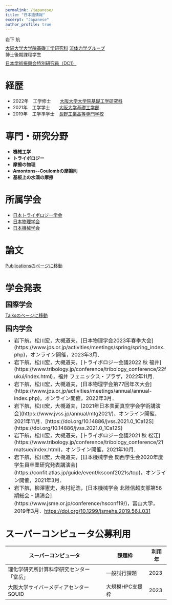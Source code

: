 ```yaml
---
permalink: /japanese/
title: "日本語情報"
excerpt: "Japanese"
author_profile: true
---
```


岩下 航
<p style="margin-bottom: -0.5em; "></p>

[大阪大学大学院基礎工学研究科](https://www.es.osaka-u.ac.jp/ja/) [流体力学グループ](https://fm.me.es.osaka-u.ac.jp/index.html) <br>
博士後期課程学生
<p style="margin-bottom: -0.5em; "></p>

[日本学術振興会特別研究員（DC1）](https://www.jsps.go.jp/j-pd/index.html)


経歴
=====

* 2022年　工学修士　　[大阪大学大学院基礎工学研究科](https://www.es.osaka-u.ac.jp/ja/)
* 2021年　工学学士　　[大阪大学基礎工学部](https://www.es.osaka-u.ac.jp/ja/)
* 2019年　工学準学士　[長野工業高等専門学校](https://www.nagano-nct.ac.jp/english/index.php)

<p style="margin-bottom: 1.5em; "></p>

専門・研究分野
======
* <b>機械工学</b>
* <b>トライボロジー</b>
* <b>摩擦の物理</b>
* <b>Amontons--Coulombの摩擦則</b>
* <b>基板上の水滴の摩擦</b>

所属学会
=====
* [日本トライボロジー学会](https://www.tribology.jp/index.html)
* [日本物理学会](https://www.jps.or.jp/)
* [日本機械学会](https://www.jsme.or.jp/)

<p style="margin-bottom: 2em; "></p>

論文
=====
[Publicationsのページに移動](https://wataiwashi.github.io/publications/)

学会発表
=====
<p style="margin-bottom: -1em; "></p>

国際学会
------
<p style="margin-bottom: -0.5em; "></p>

[Talksのページに移動](https://wataiwashi.github.io/talks/)
<p style="margin-bottom: -1em; "></p>

国内学会
-------
<p style="margin-bottom: -0.5em; "></p>

<font size="3">
<ul>
  <li> 岩下航，松川宏，大槻道夫，[日本物理学会2023年春季大会](https://www.jps.or.jp/activities/meetings/spring/spring_index.php)，オンライン開催，2023年3月．</li>
  <li> 岩下航，松川宏，大槻道夫，[トライボロジー会議2022 秋 福井](https://www.tribology.jp/conference/tribology_conference/22fukui/index.html)，福井 フェニックス・プラザ，2022年11月．</li>
  <li>  岩下航，松川宏，大槻道夫，[日本物理学会第77回年次大会](https://www.jps.or.jp/activities/meetings/annual/annual-index.php)，オンライン開催，2022年3月．</li>
  <li>  岩下航，松川宏，大槻道夫，[2021年日本表面真空学会学術講演会](https://www.jvss.jp/annual/mtg2021/)，オンライン開催，2021年11月．[https://doi.org/10.14886/jvss.2021.0_1Ca12S](https://doi.org/10.14886/jvss.2021.0_1Ca12S) </li>
  <li>  岩下航，松川宏，大槻道夫，[トライボロジー会議2021 秋 松江](https://www.tribology.jp/conference/tribology_conference/21matsue/index.html)，オンライン開催，2021年10月．</li>
  <li>  岩下航，松川宏，大槻道夫，[日本機械学会 関西学生会2020年度学生員卒業研究発表講演会](https://confit.atlas.jp/guide/event/ksconf2021s/top)，オンライン開催，2021年3月．</li>
  <li>  岩下航，柳澤憲史，奥村紀浩，[日本機械学会 北陸信越支部第56期総会・講演会](https://www.jsme.or.jp/conference/hsconf19/)，富山大学，2019年3月．<a href="https://doi.org/10.1299/jsmehs.2019.56.L031" target="_blank">https://doi.org/10.1299/jsmehs.2019.56.L031</a> </li>
</ul>
</font>

<p style="margin-bottom: 1.5em; "></p>

スーパーコンピュータ公募利用
=====

|  スーパーコンピュータ  |  課題枠  |  利用年  |
| ---- | ---- | ---- |
|  理化学研究所計算科学研究センター 「富岳」  |  一般試行課題  | 2023 |
|  大阪大学サイバーメディアセンター SQUID  |  大規模HPC支援枠  | 2023 |
